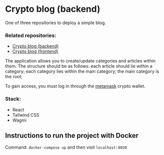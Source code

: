 # Crypto blog (backend)
One of three repositories to deploy a simple blog.

### Related repositories:
- [Crypto blog (backend)](https://github.com/Mr-Good-Cat/blog-backend-nestjs)
- [Crypto blog (frontend)](https://github.com/Mr-Good-Cat/blog-frontend-nextjs)

The application allows you to create/update categories and articles within them.
The structure should be as follows: each article should lie within a category; 
each category lies within the main category; the main category is the root; 

To gain access, you must log in through the [metamask](https://metamask.io/) crypto wallet.

### Stack:
- React
- Tailwind CSS
- Wagmi


## Instructions to run the project with Docker
Command: `docker-compose up` and then visit `localhost:8030`
